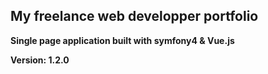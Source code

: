 ## My freelance web developper  portfolio 
**Single page application built with symfony4 & Vue.js**

**Version: 1.2.0**